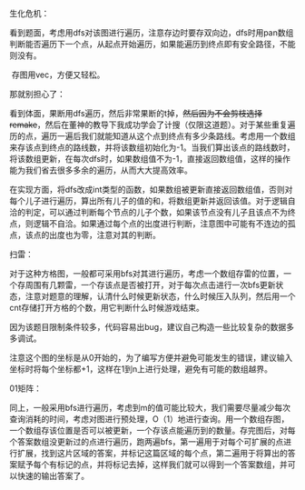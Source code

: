 生化危机：

​		看到题面，考虑用dfs对该图进行遍历，注意存边时要存双向边，dfs时用pan数组判断能否遍历下一个点，从起点开始遍历，如果能遍历到终点即有安全路径，不能则没有。

​		存图用vec，方便又轻松。



那就别担心了：

​		看到体面，果断用dfs遍历，然后非常果断的t掉，~~然后因为不会剪枝选择remake~~，然后在董神的教导下我成功学会了计搜（仅限这道题）。对于某些重复遍历的点，遍历一遍后我们就能知道从这个点到终点有多少条路线。考虑用一个数组来存该点到终点的路线数，并将该数组初始化为-1。当我们算出该点的路线数时，将该数组更新，在每次dfs时，如果数组值不为-1，直接返回数组值，这样的操作能为我们省去很多多余的遍历，从而大大提高效率。

​		在实现方面，将dfs改成int类型的函数，如果数组被更新直接返回数组值，否则对每个儿子进行遍历，算出所有儿子的值的和，将数组更新并返回该值。对于逻辑自洽的判定，可以通过判断每个节点的儿子个数，如果该节点没有儿子且该点不为终点，则逻辑不自洽。如果通过每个点的出度进行判断，注意图中可能有不连边的孤点，该点的出度也为零，注意对其的判断。



扫雷：

​		对于这种方格图，一般都可采用bfs对其进行遍历，考虑一个数组存雷的位置，一个存周围有几颗雷，一个存该点是否被打开，对于每次点击进行一次bfs更新状态，注意对题意的理解，认清什么时候更新状态，什么时候压入队列，然后用一个cnt存储打开方格的个数，用它判断什么时候游戏结束。

​		因为该题目限制条件较多，代码容易出bug，建议自己构造一些比较复杂的数据多多调试。

​		注意这个图的坐标是从0开始的，为了编写方便并避免可能发生的错误，建议输入坐标时将每个坐标都+1，这样在1到n上进行处理，避免有可能的数组越界。



01矩阵：

​		同上，一般采用bfs进行遍历，考虑到m的值可能比较大，我们需要尽量减少每次查询消耗的时间，考虑对图进行预处理，O（1）地进行查询。用一个数组存图，一个数组存该位置是否可以被更新，一个存该点能遍历到的数量。存完图后，对每个答案数组没更新过的点进行遍历，跑两遍bfs，第一遍用于对每个可扩展的点进行扩展，找到这片区域的答案，并标记这篇区域的每个点，第二遍用于将算出的答案赋予每个有标记的点，并将标记去掉，这样我们就可以得到一个答案数组，并可以快速的输出答案了。



